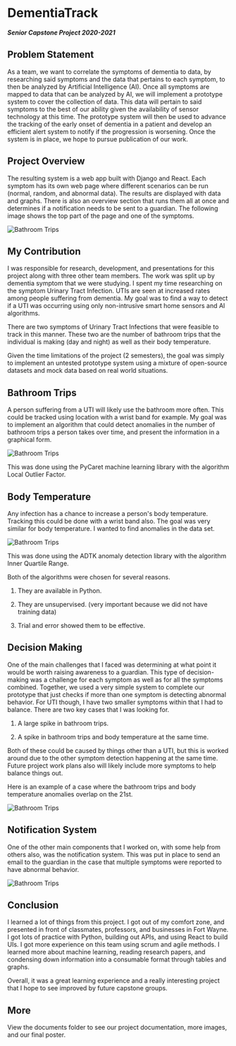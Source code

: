 # DementiaTrack

***Senior Capstone Project 2020-2021***



## Problem Statement

As a team, we want to correlate the symptoms of dementia to data, by researching said symptoms and the data that pertains to each symptom, to then be analyzed by Artificial Intelligence (AI). Once all symptoms are mapped to data that can be analyzed by AI, we will implement a prototype system to cover the collection of data. This data will pertain to said symptoms to the best of our ability given the availability of sensor technology at this time. The prototype system will then be used to advance the tracking of the early onset of dementia in a patient and develop an efficient alert system to notify if the progression is worsening. Once the system is in place, we hope to pursue publication of our work.



## Project Overview

The resulting system is a web app built with Django and React. Each symptom has its own web page where different scenarios can be run (normal, random, and abnormal data). The results are displayed with data and graphs. There is also an overview section that runs them all at once and determines if a notification needs to be sent to a guardian. The following image shows the top part of the page and one of the symptoms.



![Bathroom Trips](/documents/normal/overview-page.PNG)



## My Contribution

I was responsible for research, development, and presentations for this project along with three other team members. The work was split up by dementia symptom that we were studying. I spent my time researching on the symptom Urinary Tract Infection. UTIs are seen at increased rates among people suffering from dementia. My goal was to find a way to detect if a UTI was occurring using only non-intrusive smart home sensors and AI algorithms. 



There are two symptoms of Urinary Tract Infections that were feasible to track in this manner. These two are the number of bathroom trips that the individual is making (day and night) as well as their body temperature. 



Given the time limitations of the project (2 semesters), the goal was simply to implement an untested prototype system using a mixture of open-source datasets and mock data based on real world situations.



## Bathroom Trips

A person suffering from a UTI will likely use the bathroom more often. This could be tracked using location with a wrist band for example. My goal was to implement an algorithm that could detect anomalies in the number of bathroom trips a person takes over time, and present the information in a graphical form. 



![Bathroom Trips](/documents/abnormal/trips.PNG)



This was done using the PyCaret machine learning library with the algorithm Local Outlier Factor.



## Body Temperature

Any infection has a chance to increase a person's body temperature. Tracking this could be done with a wrist band also. The goal was very similar for body temperature. I wanted to find anomalies in the data set.



![Bathroom Trips](/documents/abnormal/temp.PNG)



This was done using the ADTK anomaly detection library with the algorithm Inner Quartile Range. 



Both of the algorithms were chosen for several reasons. 

1. They are available in Python.

2. They are unsupervised. (very important because we did not have training data)

3. Trial and error showed them to be effective.



## Decision Making

One of the main challenges that I faced was determining at what point it would be worth raising awareness to a guardian. This type of decision-making was a challenge for each symptom as well as for all the symptoms combined. Together, we used a very simple system to complete our prototype that just checks if more than one symptom is detecting abnormal behavior. For UTI though, I have two smaller symptoms within that I had to balance. There are two key cases that I was looking for. 
1. A large spike in bathroom trips.

2. A spike in bathroom trips and body temperature at the same time.



Both of these could be caused by things other than a UTI, but this is worked around due to the other symptom detection happening at the same time. Future project work plans also will likely include more symptoms to help balance things out.



Here is an example of a case where the bathroom trips and body temperature anomalies overlap on the 21st.



![Bathroom Trips](/documents/abnormal/all.PNG)



## Notification System

One of the other main components that I worked on, with some help from others also, was the notification system. This was put in place to send an email to the guardian in the case that multiple symptoms were reported to have abnormal behavior. 



![Bathroom Trips](/documents/abnormal/email.PNG)



## Conclusion

I learned a lot of things from this project. I got out of my comfort zone, and presented in front of classmates, professors, and businesses in Fort Wayne. I got lots of practice with Python, building out APIs, and using React to build UIs. I got more experience on this team using scrum and agile methods. I learned more about machine learning, reading research papers, and condensing down information into a consumable format through tables and graphs. 

Overall, it was a great learning experience and a really interesting project that I hope to see improved by future capstone groups.



## More

View the documents folder to see our project documentation, more images, and our final poster. 
